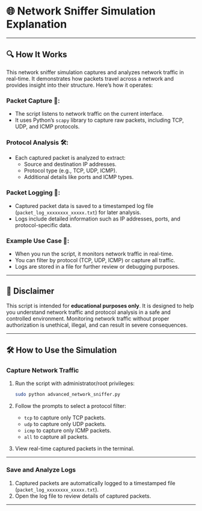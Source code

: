 # 🌐 Network Sniffer Simulation Explanation

---

## 🔍 How It Works

This network sniffer simulation captures and analyzes network traffic in real-time. It demonstrates how packets travel across a network and provides insight into their structure. Here’s how it operates:

### Packet Capture 🔄:

- The script listens to network traffic on the current interface.
- It uses Python’s `scapy` library to capture raw packets, including TCP, UDP, and ICMP protocols.

### Protocol Analysis 🛠️:

- Each captured packet is analyzed to extract:
  - Source and destination IP addresses.
  - Protocol type (e.g., TCP, UDP, ICMP).
  - Additional details like ports and ICMP types.

### Packet Logging 📝:

- Captured packet data is saved to a timestamped log file (`packet_log_xxxxxxxx_xxxxx.txt`) for later analysis.
- Logs include detailed information such as IP addresses, ports, and protocol-specific data.

### Example Use Case 🚦:

- When you run the script, it monitors network traffic in real-time.
- You can filter by protocol (TCP, UDP, ICMP) or capture all traffic.
- Logs are stored in a file for further review or debugging purposes.

---

## 🚨 Disclaimer

This script is intended for **educational purposes only**. It is designed to help you understand network traffic and protocol analysis in a safe and controlled environment. Monitoring network traffic without proper authorization is unethical, illegal, and can result in severe consequences.

---

## 🛠️ How to Use the Simulation

### Capture Network Traffic

1. Run the script with administrator/root privileges:

   ```bash
   sudo python advanced_network_sniffer.py
   ```

2. Follow the prompts to select a protocol filter:

   - `tcp` to capture only TCP packets.
   - `udp` to capture only UDP packets.
   - `icmp` to capture only ICMP packets.
   - `all` to capture all packets.

3. View real-time captured packets in the terminal.

---

### Save and Analyze Logs

1. Captured packets are automatically logged to a timestamped file (`packet_log_xxxxxxxx_xxxxx.txt`).
2. Open the log file to review details of captured packets.

---
